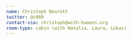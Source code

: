 ```yaml
---
name: Christoph Neuroth
twitter: @c089
contact-via: christoph@with-humans.org
room-type: cabin (with Natalia, Laura, Lukas)
---
```

